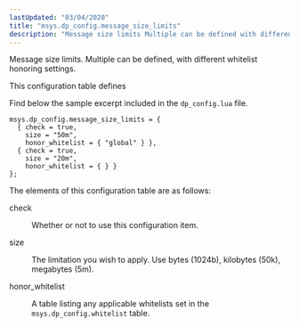 ```yaml
---
lastUpdated: "03/04/2020"
title: "msys.dp_config.message_size_limits"
description: "Message size limits Multiple can be defined with different whitelist honoring settings This configuration table defines Find below the sample excerpt included in the dp config lua file The elements of this configuration table are as follows check Whether or not to use this configuration item size The limitation you..."
---
```


Message size limits. Multiple can be defined, with different whitelist honoring settings.

This configuration table defines

Find below the sample excerpt included in the `dp_config.lua` file.

```
msys.dp_config.message_size_limits = {
  { check = true,
    size = "50m",
    honor_whitelist = { "global" } },
  { check = true,
    size = "20m",
    honor_whitelist = { } }
};
```

The elements of this configuration table are as follows:

<dl class="variablelist">

<dt>check</dt>

<dd>

Whether or not to use this configuration item.

</dd>

<dt>size</dt>

<dd>

The limitation you wish to apply. Use bytes (1024b), kilobytes (50k), megabytes (5m).

</dd>

<dt>honor_whitelist</dt>

<dd>

A table listing any applicable whitelists set in the `msys.dp_config.whitelist` table.

</dd>

</dl>